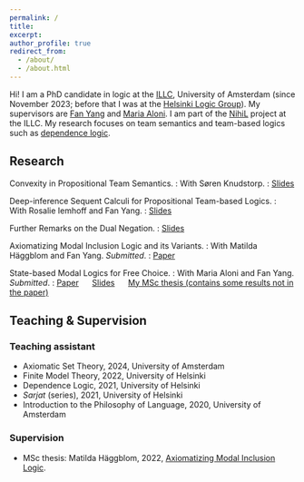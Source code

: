 ```yaml
---
permalink: /
title:
excerpt:
author_profile: true
redirect_from: 
  - /about/
  - /about.html
---
```


Hi! I am a PhD candidate in logic at the [ILLC](https://www.illc.uva.nl/), University of Amsterdam (since November 2023; before that I was at the [Helsinki Logic Group](https://wiki.helsinki.fi/display/Logic/Home)). My supervisors are [Fan Yang](https://sites.google.com/site/fanyanghp/) and [Maria Aloni](https://www.marialoni.org/). I am part of the [NihiL](https://projects.illc.uva.nl/nihil/) project at the ILLC. My research focuses on team semantics and team-based logics such as [dependence logic](https://plato.stanford.edu/entries/logic-dependence/).

Research
------

Convexity in Propositional Team Semantics.
: With Søren Knudstorp.
: [Slides](files/Convexity.pdf)

Deep-inference Sequent Calculi for Propositional Team-based Logics.
: With Rosalie Iemhoff and Fan Yang.
: [Slides](files/Deep_inference_sequent_calculi_for_propositional_team_logics.pdf)

Further Remarks on the Dual Negation.
: [Slides](files/Remark_on_dual_negation.pdf)

Axiomatizing Modal Inclusion Logic and its Variants.
: With Matilda Häggblom and Fan Yang. *Submitted*.
: [Paper](https://arxiv.org/abs/2312.02285)

State-based Modal Logics for Free Choice.
: With Maria Aloni and Fan Yang. *Submitted*.
: [Paper](https://arxiv.org/abs/2305.11777) &nbsp;&nbsp;&nbsp;&nbsp;&nbsp;[Slides](files/Axiomatization_of_BSML.pdf) &nbsp;&nbsp;&nbsp;&nbsp;&nbsp;[My MSc thesis (contains some results not in the paper)](https://msclogic.illc.uva.nl/theses/archive/publication/4941/The-Logic-of-Free-Choice-Axiomatizations-of-State-based-Modal-Logics)

Teaching & Supervision
------

### Teaching assistant

* Axiomatic Set Theory, 2024, University of Amsterdam
* Finite Model Theory, 2022, University of Helsinki
* Dependence Logic, 2021, University of Helsinki
* *Sarjat* (series), 2021, University of Helsinki
* Introduction to the Philosophy of Language, 2020, University of Amsterdam

### Supervision

* MSc thesis: Matilda Häggblom, 2022, [Axiomatizing Modal Inclusion Logic](https://helda.helsinki.fi/items/89688789-0073-4191-8777-98542f128949).
